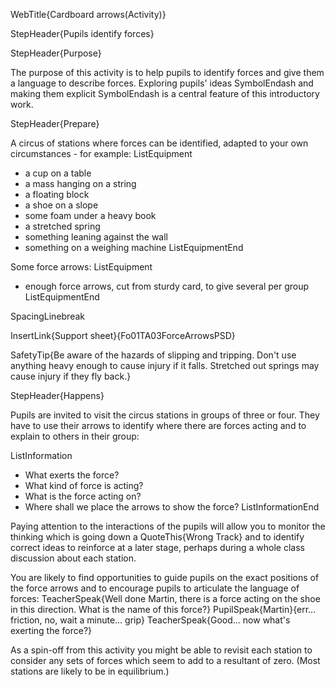WebTitle{Cardboard arrows(Activity)}

StepHeader{Pupils identify forces}

StepHeader{Purpose}

The purpose of this activity is to help pupils to identify forces and give them a language to describe forces. Exploring pupils' ideas SymbolEndash and making them explicit SymbolEndash is a central feature of this introductory work.

StepHeader{Prepare}

A circus of stations where forces can be identified, adapted to your own circumstances - for example:
ListEquipment
- a cup on a table
- a mass hanging on a string
- a floating block
- a shoe on a slope
- some foam under a heavy book
- a stretched spring
- something leaning against the wall
- something on a weighing machine
ListEquipmentEnd

Some force arrows:
ListEquipment
- enough force arrows, cut from sturdy card, to give several per group
ListEquipmentEnd

SpacingLinebreak

InsertLink{Support sheet}{Fo01TA03ForceArrowsPSD}

SafetyTip{Be aware of the hazards of slipping and tripping. Don't use anything heavy enough to cause injury if it falls. Stretched out springs may cause injury if they fly back.}

StepHeader{Happens}

Pupils are invited to visit the circus stations in groups of three or four. They have to use their arrows to identify where there are forces acting and to explain to others in their group:

ListInformation
- What exerts the force?
- What kind of force is acting?
- What is the force acting on?
- Where shall we place the arrows to show the force?
ListInformationEnd

Paying attention to the interactions of the pupils will allow you to monitor the thinking which is going down a QuoteThis{Wrong Track} and to identify correct ideas to reinforce at a later stage, perhaps during a whole class discussion about each station.

You are likely to find opportunities to guide pupils on the exact positions of the force arrows and to encourage pupils to articulate the language of forces:
TeacherSpeak{Well done Martin, there is a force acting on the shoe in this direction. What is the name of this force?}
PupilSpeak{Martin}{err&hellip;  friction, no, wait a minute&hellip;  grip}
TeacherSpeak{Good&hellip;  now what's exerting the force?}

As a spin-off from this activity you might be able to revisit each station to consider any sets of forces which seem to add to a resultant of zero. (Most stations are likely to be in equilibrium.)

